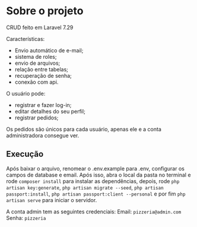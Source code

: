# Sobre o projeto
CRUD feito em Laravel 7.29

Características:
* Envio automático de e-mail;
* sistema de roles;
* envio de arquivos;
* relação entre tabelas;
* recuperação de senha;
* conexão com api.

O usuário pode:
* registrar e fazer log-in;
* editar detalhes do seu perfil;
* registrar pedidos;

Os pedidos são únicos para cada usuário, apenas ele e a conta administradora consegue ver.

## Execução
Após baixar o arquivo, renomear o .env.example para .env, configurar os campos de database e email. 
Após isso, abra o local da pasta no terminal e rode `composer install` para instalar as dependências, depois, rode `php artisan key:generate`, `php artisan migrate --seed`, `php artisan passport:install`, `php artisan passport:client --personal` e por fim `php artisan serve` para iniciar o servidor.

A conta admin tem as seguintes credenciais:
Email: `pizzeria@admin.com`
Senha: `pizzeria`
